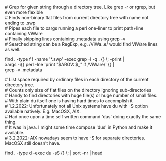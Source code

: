 \# Grep for given string through a directory tree. Like grep -r or rgrep, but even more flexible  
\# Finds non-binary flat files from current directory tree with name not ending to .swp  
\# Pipes each file to xargs running a perl one-liner to print path+line containing ViWare  
\# Finally skipping lines containing .metadata using grep -v  
\# Searched string can be a RegExp, e.g. /ViWa..e/ would find ViWare lines as well.

find . -type f  ! -name '*.swp' -exec grep -I -q . {} &#92;; -print | \
  xargs -i{} perl -lne 'print "$ARGV: $_" if /ViWare/' {} | \
  grep -v \.metadata

\# List space required by ordinary files in each directory of the current directory tree.  
\# Counts only size of flat files on the directory ignoring sub-directories  
\# Handy to find directories with huge file(s) or huge number of small files.  
\# With plain du itself one is having hard times to accomplish it  
\# 1.2.2022: Unfortunately not all Unix systems have du with -S option available natively. E.g. MacOSX, AIX.  
\# Had once upon a time self written command 'dus' doing exactly the same thing.  
\# It was in java. I might some time compose 'dus' in Python and make it available.  
\# 3.2.2022: AIX nowadays seem to have -S for separate directories. MacOSX still doesn't have.

find . -type d -exec du -sS {} &#92;; | sort -nr | head